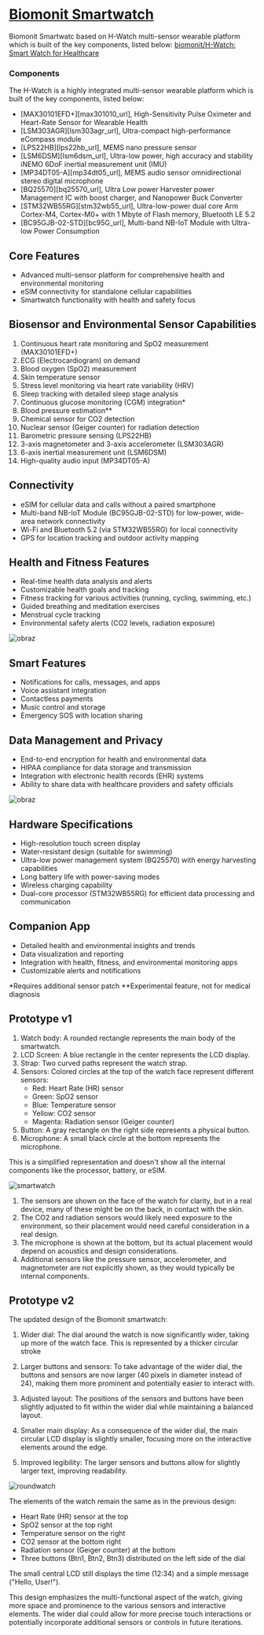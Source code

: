 # [Biomonit Smartwatch](http://www.biomonit.com)

Biomonit Smartwatc based on H-Watch multi-sensor wearable platform which is built of the key components, listed below:
[biomonit/H-Watch: Smart Watch for Healthcare](https://github.com/biomonit/H-Watch)

### Components
The H-Watch is a highly integrated multi-sensor wearable platform which is built of the key components, listed below: 

* [MAX30101EFD+][max301010_url],  High-Sensitivity Pulse Oximeter and Heart-Rate Sensor for Wearable Health
* [LSM303AGR][lsm303agr_url],     Ultra-compact high-performance eCompass module
* [LPS22HB][lps22hb_url],         MEMS nano pressure sensor
* [LSM6DSM][lsm6dsm_url],         Ultra-low power, high accuracy and stability iNEMO 6DoF inertial measurement unit (IMU)
* [MP34DT05-A][mp34dt05_url],     MEMS audio sensor omnidirectional stereo digital microphone
* [BQ25570][bq25570_url],         Ultra Low power Harvester power Management IC with boost charger, and Nanopower Buck Converter
* [STM32WB55RG][stm32wb55_url],   Ultra-low-power dual core Arm Cortex-M4, Cortex-M0+ with 1 Mbyte of Flash memory, Bluetooth LE 5.2
* [BC95GJB-02-STD][bc95G_url],    Multi-band NB-IoT Module with Ultra-low Power Consumption
  


## Core Features
- Advanced multi-sensor platform for comprehensive health and environmental monitoring
- eSIM connectivity for standalone cellular capabilities
- Smartwatch functionality with health and safety focus

## Biosensor and Environmental Sensor Capabilities
1. Continuous heart rate monitoring and SpO2 measurement (MAX30101EFD+)
2. ECG (Electrocardiogram) on demand
3. Blood oxygen (SpO2) measurement
4. Skin temperature sensor
5. Stress level monitoring via heart rate variability (HRV)
6. Sleep tracking with detailed sleep stage analysis
7. Continuous glucose monitoring (CGM) integration*
8. Blood pressure estimation**
9. Chemical sensor for CO2 detection
10. Nuclear sensor (Geiger counter) for radiation detection
11. Barometric pressure sensing (LPS22HB)
12. 3-axis magnetometer and 3-axis accelerometer (LSM303AGR)
13. 6-axis inertial measurement unit (LSM6DSM)
14. High-quality audio input (MP34DT05-A)

## Connectivity
- eSIM for cellular data and calls without a paired smartphone
- Multi-band NB-IoT Module (BC95GJB-02-STD) for low-power, wide-area network connectivity
- Wi-Fi and Bluetooth 5.2 (via STM32WB55RG) for local connectivity
- GPS for location tracking and outdoor activity mapping

## Health and Fitness Features
- Real-time health data analysis and alerts
- Customizable health goals and tracking
- Fitness tracking for various activities (running, cycling, swimming, etc.)
- Guided breathing and meditation exercises
- Menstrual cycle tracking
- Environmental safety alerts (CO2 levels, radiation exposure)


![obraz](https://github.com/user-attachments/assets/9b0f119b-df97-46f5-8314-f65cf4d091a3)

## Smart Features
- Notifications for calls, messages, and apps
- Voice assistant integration
- Contactless payments
- Music control and storage
- Emergency SOS with location sharing

## Data Management and Privacy
- End-to-end encryption for health and environmental data
- HIPAA compliance for data storage and transmission
- Integration with electronic health records (EHR) systems
- Ability to share data with healthcare providers and safety officials


![obraz](https://github.com/user-attachments/assets/4501cd67-f819-47a8-b3fa-b54691af172b)

## Hardware Specifications
- High-resolution touch screen display
- Water-resistant design (suitable for swimming)
- Ultra-low power management system (BQ25570) with energy harvesting capabilities
- Long battery life with power-saving modes
- Wireless charging capability
- Dual-core processor (STM32WB55RG) for efficient data processing and communication

## Companion App
- Detailed health and environmental insights and trends
- Data visualization and reporting
- Integration with health, fitness, and environmental monitoring apps
- Customizable alerts and notifications

*Requires additional sensor patch
**Experimental feature, not for medical diagnosis


## Prototype v1

1. Watch body: A rounded rectangle represents the main body of the smartwatch.
2. LCD Screen: A blue rectangle in the center represents the LCD display.
3. Strap: Two curved paths represent the watch strap.
4. Sensors: Colored circles at the top of the watch face represent different sensors:
   - Red: Heart Rate (HR) sensor
   - Green: SpO2 sensor
   - Blue: Temperature sensor
   - Yellow: CO2 sensor
   - Magenta: Radiation sensor (Geiger counter)
5. Button: A gray rectangle on the right side represents a physical button.
6. Microphone: A small black circle at the bottom represents the microphone.

This is a simplified representation and doesn't show all the internal components like the processor, battery, or eSIM. 


![smartwatch](smartwatch.svg)



1. The sensors are shown on the face of the watch for clarity, but in a real device, many of these might be on the back, in contact with the skin.
2. The CO2 and radiation sensors would likely need exposure to the environment, so their placement would need careful consideration in a real design.
3. The microphone is shown at the bottom, but its actual placement would depend on acoustics and design considerations.
4. Additional sensors like the pressure sensor, accelerometer, and magnetometer are not explicitly shown, as they would typically be internal components.


## Prototype v2


The updated design of the Biomonit smartwatch:

1. Wider dial: The dial around the watch is now significantly wider, taking up more of the watch face. This is represented by a thicker circular stroke 

2. Larger buttons and sensors: To take advantage of the wider dial, the buttons and sensors are now larger (40 pixels in diameter instead of 24), making them more prominent and potentially easier to interact with.

3. Adjusted layout: The positions of the sensors and buttons have been slightly adjusted to fit within the wider dial while maintaining a balanced layout.

4. Smaller main display: As a consequence of the wider dial, the main circular LCD display is slightly smaller, focusing more on the interactive elements around the edge.

5. Improved legibility: The larger sensors and buttons allow for slightly larger text, improving readability.


![roundwatch](roundwatch.svg)


The elements of the watch remain the same as in the previous design:

- Heart Rate (HR) sensor at the top
- SpO2 sensor at the top right
- Temperature sensor on the right
- CO2 sensor at the bottom right
- Radiation sensor (Geiger counter) at the bottom
- Three buttons (Btn1, Btn2, Btn3) distributed on the left side of the dial

The small central LCD still displays the time (12:34) and a simple message ("Hello, User!").

This design emphasizes the multi-functional aspect of the watch, giving more space and prominence to the various sensors and interactive elements.
The wider dial could allow for more precise touch interactions or potentially incorporate additional sensors or controls in future iterations.




